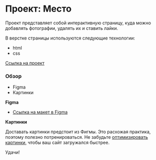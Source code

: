 # Проект: Место

Проект представляет собой интерактивную страницу, куда можно добавлять фотографии, удалять их и ставить лайки.

В верстке страницы используются следующие технологии:
* html
* css

[Ссылка на проект](https://stan99-cheb.github.io/mesto-project/)

### Обзор

* Figma
* Картинки

**Figma**

* [Ссылка на макет в Figma](https://www.figma.com/file/2cn9N9jSkmxD84oJik7xL7/JavaScript.-Sprint-4?node-id=0%3A1)

**Картинки**

Доставать картинки предстоит из Фигмы. Это расхожая практика, поэтому полезно потренироваться.
Не забудьте [оптимизировать картинки](https://tinypng.com/), чтобы ваш сайт загружался быстрее.

Удачи!
